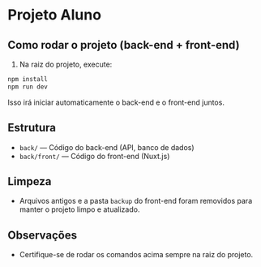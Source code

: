 # Projeto Aluno

## Como rodar o projeto (back-end + front-end)

1. Na raiz do projeto, execute:

```sh
npm install
npm run dev
```

Isso irá iniciar automaticamente o back-end e o front-end juntos.

## Estrutura
- `back/` — Código do back-end (API, banco de dados)
- `back/front/` — Código do front-end (Nuxt.js)

## Limpeza
- Arquivos antigos e a pasta `backup` do front-end foram removidos para manter o projeto limpo e atualizado.

## Observações
- Certifique-se de rodar os comandos acima sempre na raiz do projeto. 